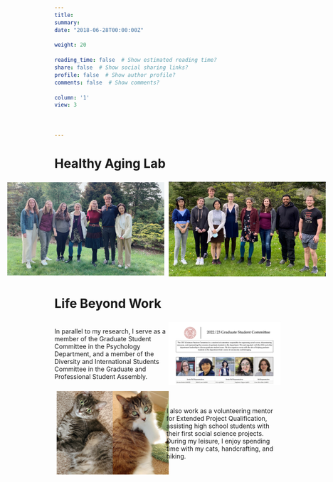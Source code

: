 ```yaml
---
title:
summary: 
date: "2018-06-28T00:00:00Z"

weight: 20

reading_time: false  # Show estimated reading time?
share: false  # Show social sharing links?
profile: false  # Show author profile?
comments: false  # Show comments?

column: '1'
view: 3


  
---
```

# Healthy Aging Lab
<!-- Image Gallery -->
<div style="display: flex; justify-content: center; align-items: center;">
  <img src="HALab2023.jpeg" alt="Lab gathering 2023" style="width: 70%; margin: 5px;">
  <img src="HALab2022.jpeg" alt="Lab gathering 2022" style="width: 70%; margin: 5px;">
</div>
<!-- End of Image Gallery -->

# Life Beyond Work
<!-- Section with Text on Left and Image on Right -->

<div style="display: flex; align-items: center;">
  <div style="flex: 1;">
    In parallel to my research, I serve as a member of the Graduate Student Committee in the Psychology Department, and a member of the Diversity and International Students Committee in the Graduate and Professional Student Assembly.
  </div>
  <div style="flex: 1;">
    <img src="GSC.png" style="margin: 5px;">
  </div>
</div>

<div style="display: flex; align-items: center;">
  <div style="flex: 1;">
      <img src="cats.jpg" style="margin: 5px;">
  </div>
  <div style="flex: 1;">
    I also work as a volunteering mentor for Extended Project Qualification, assisting high school students with their first social science projects. During my leisure, I enjoy spending time with my cats, handcrafting, and hiking. 
</div>
<!-- End of Section -->
